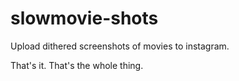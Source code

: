 # slowmovie-shots

Upload dithered screenshots of movies to instagram.

That's it. That's the whole thing.